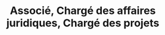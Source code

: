 ---
draft: false
name: Césaire Odimba
title: Associé, Chargé des affaires juridiques, Chargé des projets
role: Chez RDC Etudes, Césaire est non seulement chargé de toutes les affaires juridiques mais est aussi en charge des différents projets qui contribuent à l’atteinte des objectifs de l’entreprise.
about: Césaire est diplômé en droit de l’Université de Kinshasa et avocat au barreau de Kinshasa/Gombe. Déjà très actif dans la promotion de plusieurs causes sociales, Il a décidé de rejoindre RDC Etudes pour permettre un accès juste et équitable de tout le monde à une éducation de qualité.
image: ../../static/images/team/cesaire.jpg
---